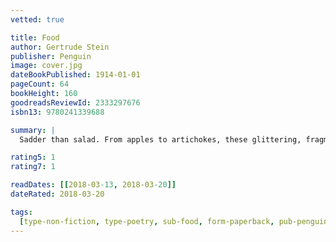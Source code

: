 ```yaml
---
vetted: true

title: Food
author: Gertrude Stein
publisher: Penguin
image: cover.jpg
dateBookPublished: 1914-01-01
pageCount: 64
bookHeight: 160
goodreadsReviewId: 2333297676
isbn13: 9780241339688

summary: |
  Sadder than salad. From apples to artichokes, these glittering, fragmented, painterly portraits of food by the avant-garde pioneer Gertrude Stein are redolent of sex, laughter and the joy of everyday life.

rating5: 1
rating7: 1

readDates: [[2018-03-13, 2018-03-20]]
dateRated: 2018-03-20

tags:
  [type-non-fiction, type-poetry, sub-food, form-paperback, pub-penguin-modern]
---
```


